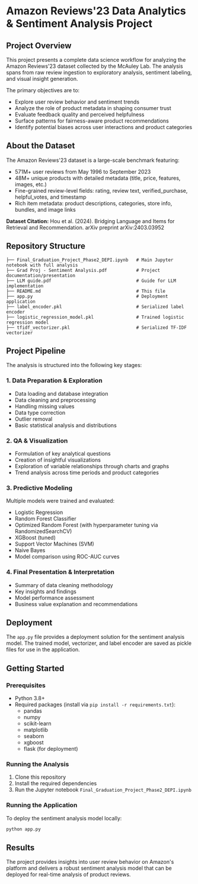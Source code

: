 # Amazon Reviews'23 Data Analytics & Sentiment Analysis Project

## Project Overview
This project presents a complete data science workflow for analyzing the Amazon Reviews'23 dataset collected by the McAuley Lab. The analysis spans from raw review ingestion to exploratory analysis, sentiment labeling, and visual insight generation.

The primary objectives are to:
- Explore user review behavior and sentiment trends
- Analyze the role of product metadata in shaping consumer trust
- Evaluate feedback quality and perceived helpfulness
- Surface patterns for fairness-aware product recommendations
- Identify potential biases across user interactions and product categories

## About the Dataset
The Amazon Reviews'23 dataset is a large-scale benchmark featuring:
- 571M+ user reviews from May 1996 to September 2023
- 48M+ unique products with detailed metadata (title, price, features, images, etc.)
- Fine-grained review-level fields: rating, review text, verified_purchase, helpful_votes, and timestamp
- Rich item metadata: product descriptions, categories, store info, bundles, and image links

**Dataset Citation:** Hou et al. (2024). Bridging Language and Items for Retrieval and Recommendation. arXiv preprint arXiv:2403.03952

## Repository Structure
```
├── Final_Graduation_Project_Phase2_DEPI.ipynb   # Main Jupyter notebook with full analysis
├── Grad Proj - Sentiment Analysis.pdf           # Project documentation/presentation
├── LLM guide.pdf                                # Guide for LLM implementation
├── README.md                                    # This file
├── app.py                                       # Deployment application
├── label_encoder.pkl                            # Serialized label encoder
├── logistic_regression_model.pkl                # Trained logistic regression model
├── tfidf_vectorizer.pkl                         # Serialized TF-IDF vectorizer
```

## Project Pipeline
The analysis is structured into the following key stages:

### 1. Data Preparation & Exploration
- Data loading and database integration
- Data cleaning and preprocessing
- Handling missing values
- Data type correction
- Outlier removal
- Basic statistical analysis and distributions

### 2. QA & Visualization
- Formulation of key analytical questions
- Creation of insightful visualizations
- Exploration of variable relationships through charts and graphs
- Trend analysis across time periods and product categories

### 3. Predictive Modeling
Multiple models were trained and evaluated:
- Logistic Regression
- Random Forest Classifier
- Optimized Random Forest (with hyperparameter tuning via RandomizedSearchCV)
- XGBoost (tuned)
- Support Vector Machines (SVM)
- Naive Bayes
- Model comparison using ROC-AUC curves

### 4. Final Presentation & Interpretation
- Summary of data cleaning methodology
- Key insights and findings
- Model performance assessment
- Business value explanation and recommendations

## Deployment
The `app.py` file provides a deployment solution for the sentiment analysis model. The trained model, vectorizer, and label encoder are saved as pickle files for use in the application.

## Getting Started

### Prerequisites
- Python 3.8+
- Required packages (install via `pip install -r requirements.txt`):
  - pandas
  - numpy
  - scikit-learn
  - matplotlib
  - seaborn
  - xgboost
  - flask (for deployment)

### Running the Analysis
1. Clone this repository
2. Install the required dependencies
3. Run the Jupyter notebook `Final_Graduation_Project_Phase2_DEPI.ipynb`

### Running the Application
To deploy the sentiment analysis model locally:
```bash
python app.py
```

## Results
The project provides insights into user review behavior on Amazon's platform and delivers a robust sentiment analysis model that can be deployed for real-time analysis of product reviews.
